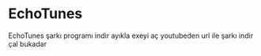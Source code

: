 # EchoTunes
EchoTunes şarkı programı
indir
ayıkla
exeyi aç
youtubeden url ile şarkı indir
çal
bukadar

